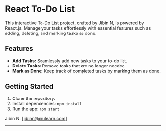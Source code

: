 # React To-Do List  

This interactive To-Do List project, crafted by Jibin N, is powered by React.js. Manage your tasks effortlessly with essential features such as adding, deleting, and marking tasks as done.

## Features

- **Add Tasks:** Seamlessly add new tasks to your to-do list.
- **Delete Tasks:** Remove tasks that are no longer needed.
- **Mark as Done:** Keep track of completed tasks by marking them as done.

## Getting Started

1. Clone the repository.
2. Install dependencies: `npm install`
3. Run the app: `npm start`

 Jibin N. [jibinn@mulearn.com]

---
